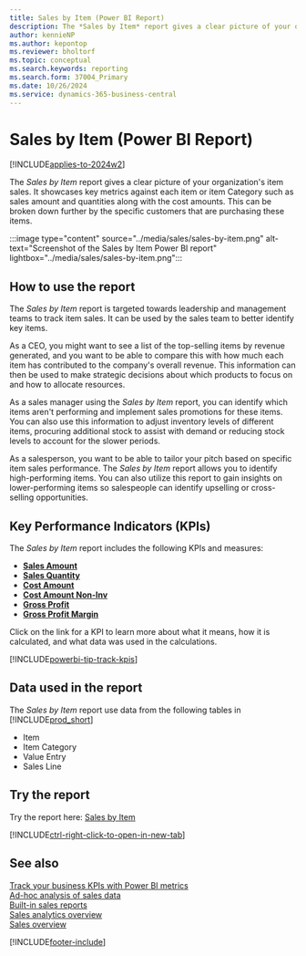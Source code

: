 ```yaml
---
title: Sales by Item (Power BI Report)
description: The *Sales by Item* report gives a clear picture of your organization's item sales.
author: kennieNP
ms.author: kepontop
ms.reviewer: bholtorf
ms.topic: conceptual
ms.search.keywords: reporting
ms.search.form: 37004_Primary
ms.date: 10/26/2024
ms.service: dynamics-365-business-central
---
```


# Sales by Item (Power BI Report)

[!INCLUDE[applies-to-2024w2](../includes/applies-to-2024w2.md)]

The *Sales by Item* report gives a clear picture of your organization's item sales. It showcases key metrics against each item or item Category such as sales amount and quantities along with the cost amounts. This can be broken down further by the specific customers that are purchasing these items. 

:::image type="content" source="../media/sales/sales-by-item.png" alt-text="Screenshot of the Sales by Item Power BI report" lightbox="../media/sales/sales-by-item.png":::


## How to use the report

The *Sales by Item* report is targeted towards leadership and management teams to track item sales. It can be used by the sales team to better identify key items.  
   
As a CEO, you might want to see a list of the top-selling items by revenue generated, and you want to be able to compare this with how much each item has contributed to the company's overall revenue. This information can then be used to make strategic decisions about which products to focus on and how to allocate resources.  
   
As a sales manager using the *Sales by Item* report, you can identify which items aren't performing and implement sales promotions for these items. You can also use this information to adjust inventory levels of different items, procuring additional stock to assist with demand or reducing stock levels to account for the slower periods.  
   
As a salesperson, you want to be able to tailor your pitch based on specific item sales performance. The *Sales by Item* report allows you to identify high-performing items. You can also utilize this report to gain insights on lower-performing items so salespeople can identify upselling or cross-selling opportunities.


## Key Performance Indicators (KPIs)

The *Sales by Item* report includes the following KPIs and measures: 

- [**Sales Amount**](sales-powerbi-sales-kpis.md#sales-amount)
- [**Sales Quantity**](sales-powerbi-sales-kpis.md#sales-quantity)
- [**Cost Amount**](sales-powerbi-sales-kpis.md#cost-amount)
- [**Cost Amount Non-Inv**](sales-powerbi-sales-kpis.md#cost-amount-non-inv)
- [**Gross Profit**](sales-powerbi-sales-kpis.md#gross-profit)
- [**Gross Profit Margin**](sales-powerbi-sales-kpis.md#gross-profit-margin)

Click on the link for a KPI to learn more about what it means, how it is calculated, and what data was used in the calculations. 

[!INCLUDE[powerbi-tip-track-kpis](../includes/powerbi-tip-track-kpis.md)]


## Data used in the report

The *Sales by Item* report use data from the following tables in [!INCLUDE[prod_short](../includes/prod_short.md)]

- Item
- Item Category
- Value Entry
- Sales Line

## Try the report

Try the report here: [Sales by Item](https://businesscentral.dynamics.com?page=37004)

[!INCLUDE[ctrl-right-click-to-open-in-new-tab](../includes/ctrl-right-click-to-open-in-new-tab.md)]

## See also

[Track your business KPIs with Power BI metrics](track-kpis-with-power-bi-metrics.md)   
[Ad-hoc analysis of sales data](ad-hoc-analysis-sales.md)   
[Built-in sales reports](sales-reports.md)   
[Sales analytics overview](sales-analytics-overview.md)  
[Sales overview](sales-manage-sales.md)  

[!INCLUDE[footer-include](includes/footer-banner.md)]
